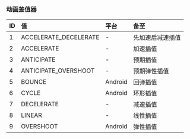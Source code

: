 ### 动画差值器

| ID  | 值  |  平台 | 备至  |
| :------------ | :------------ | :------------ | :------------ |
|  1 | ACCELERATE_DECELERATE    |  - | 先加速后减速插值  |
| 2  |  ACCELERATE   |  - |  加速插值 |
| 3  | ANTICIPATE    |  - | 预期插值  |
| 4  | ANTICIPATE_OVERSHOOT    |  - | 预期弹性插值  |
|  5 | BOUNCE    |  Android | 回弹插值  |
|  6 |  CYCLE   | Android  | 环形插值  |
| 7  |   DECELERATE  |  - | 减速插值  |
|  8 |  LINEAR   | -   | 线性插值  |
|  9 | OVERSHOOT    |  Android  |弹性插值|
